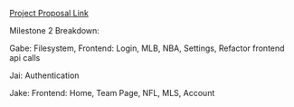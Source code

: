 [Project Proposal Link](/Proposal/README.md)


Milestone 2 Breakdown:

Gabe: Filesystem, Frontend: Login, MLB, NBA, Settings, Refactor frontend api calls

Jai: Authentication

Jake: Frontend: Home, Team Page, NFL, MLS, Account
